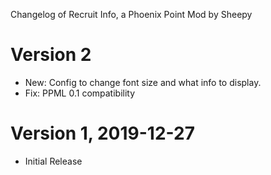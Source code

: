Changelog of Recruit Info, a Phoenix Point Mod by Sheepy

# Version 2

* New: Config to change font size and what info to display.
* Fix: PPML 0.1 compatibility

# Version 1, 2019-12-27

* Initial Release